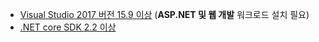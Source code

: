 * [Visual Studio 2017 버전 15.9 이상](https://visualstudio.microsoft.com/downloads/) (**ASP.NET 및 웹 개발** 워크로드 설치 필요)
* [.NET core SDK 2.2 이상](https://www.microsoft.com/net/download/all)
